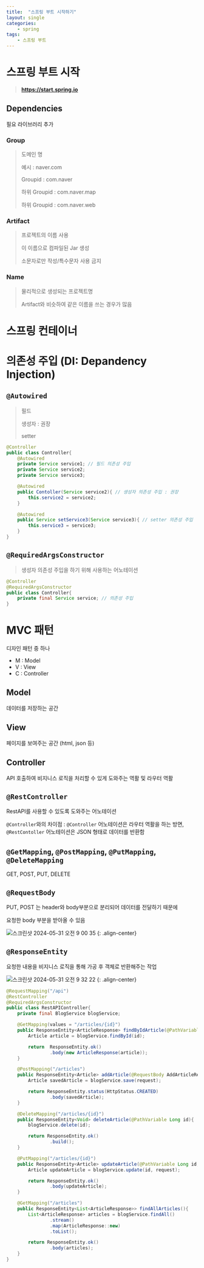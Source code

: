 ```yaml
---
title:  "스프링 부트 시작하기"
layout: single
categories:
    - spring
tags:
    - 스프링 부트
---
```


# 스프링 부트 시작
> **https://start.spring.io**

## Dependencies
필요 라이브러리 추가

### Group
> 도메인 명
>
> 예시 : naver.com
> 
> Groupid : com.naver
>
> 하위 Groupid : com.naver.map
>
> 하위 Groupid : com.naver.web

### Artifact
> 프로젝트의 이름 사용
>
> 이 이름으로 컴파일된  Jar 생성
>
> 소문자로만 작성/특수문자 사용 금지

### Name
> 물리적으로 생성되는 프로젝트명
>
> Artifact와 비슷하여 같은 이름을 쓰는 경우가 많음

# 스프링 컨테이너

# 의존성 주입 (DI: Depandency Injection)
## `@Autowired`
> 필드
>
> 생성자 : 권장
> 
> setter

```java
@Controller
public class Controller{
    @Autowired
    private Service service1; // 필드 의존성 주입
    private Service service2;
    private Service service3;

    @Autowired
    public Contoller(Service service2){ // 생성자 의존성 주입 : 권장
        this.service2 = service2;
    }

    @Autowired
    public Service setService3(Service service3){ // setter 의존성 주입        
        this.service3 = service3;
    }
}
```
## `@RequiredArgsConstructor`
> 생성자 의존성 주입을 하기 위해 사용하는 어노테이션

```java
@Controller
@RequiredArgsConstructor
public class Controller{
    private final Service service; // 의존성 주입
}
```

# MVC 패턴
디자인 패턴 중 하나
- M : Model
- V : View
- C : Controller
## Model
데이터를 저장하는 공간

## View
페이지를 보여주는 공간 (html, json 등)

## Controller
API 호출하여 비지니스 로직을 처리할 수 있게 도와주는 역활 및 라우터 역활


## `@RestController`
RestAPI를 사용할 수 있도록 도와주는 어노테이션

`@Controller`와의 차이점 : `@Controller` 어노테이션은 라우터 역활을 하는 방면, `@RestContoller` 어노테이션은 JSON 형태로 데이터를 반환함

## `@GetMapping`, `@PostMapping`, `@PutMapping`, `@DeleteMapping`
GET, POST, PUT, DELETE

## `@RequestBody`
PUT, POST 는 header와 body부분으로 분리되어 데이터를 전달하기 때문에

요청한 body 부분을 받아올 수 있음

![스크린샷 2024-05-31 오전 9 00 35](https://github.com/kimhyunso/kimhyunso.github.io/assets/87798982/ce7d2768-8bbf-4bdb-983b-aa103b48b5d6)
{: .align-center}

## `@ResponseEntity`
요청한 내용을 비지니스 로직을 통해 가공 후 객체로 반환해주는 작업


![스크린샷 2024-05-31 오전 9 32 22](https://github.com/kimhyunso/kimhyunso.github.io/assets/87798982/2b4c70a2-b675-4da3-a9f2-278e6a9ffb14)
{: .align-center}


```java
@RequestMapping("/api")
@RestController
@RequiredArgsConstructor
public class RestAPIController{
    private final BlogService blogService;

    @GetMapping(values = "/articles/{id}")
    public ResponseEntity<ArticleResponse> findByIdArticle(@PathVariable Long id){
        Article article = blogService.findById(id);

        return  ResponseEntity.ok()
                .body(new ArticleResponse(article));
    }

    @PostMapping("/articles")
    public ResponseEntity<Article> addArticle(@RequestBody AddArticleRequest request){
        Article savedArticle = blogService.save(request);

        return ResponseEntity.status(HttpStatus.CREATED)
                .body(savedArticle);
    }

    @DeleteMapping("/articles/{id}")
    public ResponseEntity<Void> deleteArticle(@PathVariable Long id){
        blogService.delete(id);

        return ResponseEntity.ok()
                .build();
    }

    @PutMapping("/articles/{id}")
    public ResponseEntity<Article> updateArticle(@PathVariable Long id, @RequestBody UpdateArticleRequest request){
        Article updateArticle = blogService.update(id, request);

        return ResponseEntity.ok()
                .body(updateArticle);
    }

    @GetMapping("/articles")
    public ResponseEntity<List<ArticleResponse>> findAllArticles(){
        List<ArticleResponse> articles = blogService.findAll()
                .stream()
                .map(ArticleResponse::new)
                .toList();

        return ResponseEntity.ok()
                .body(articles);
    }
}
```






